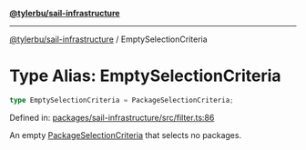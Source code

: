 [**@tylerbu/sail-infrastructure**](../README.md)

***

[@tylerbu/sail-infrastructure](../README.md) / EmptySelectionCriteria

# Type Alias: EmptySelectionCriteria

```ts
type EmptySelectionCriteria = PackageSelectionCriteria;
```

Defined in: [packages/sail-infrastructure/src/filter.ts:86](https://github.com/microsoft/FluidFramework/blob/main/packages/sail-infrastructure/src/filter.ts#L86)

An empty [PackageSelectionCriteria](../interfaces/PackageSelectionCriteria.md) that selects no packages.

